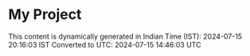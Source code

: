 # My Project

This content is dynamically generated in Indian Time (IST): 2024-07-15 20:16:03 IST
Converted to UTC: 2024-07-15 14:46:03 UTC
